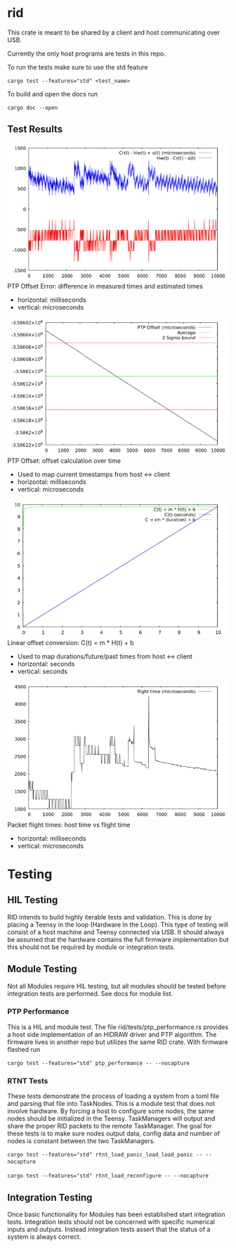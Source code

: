 # rid

This crate is meant to be shared by a client and host communicating over USB. 

Currently the only host programs are tests in this repo. 

To run the tests make sure to use the std feature

    cargo test --features="std" <test_name>

To build and open the docs run

    cargo doc --open

## Test Results

![RID linear offset conversion](doc/ptp_results/ptp_offset_err.png)
PTP Offset Error: difference in measured times and estimated times
 - horizontal: milliseconds
 - vertical: microseconds

![RID linear offset conversion](doc/ptp_results/offset.png)
PTP Offset: offset calculation over time
 - Used to map current timestamps from host <-> client
 - horizontal: milliseconds
 - vertical: microseconds

![RID linear offset conversion](doc/ptp_results/linear_conv.png)
Linear offset conversion: C(t) = m * H(t) + b
 - Used to map durations/future/past times from host <-> client
 - horizontal: seconds
 - vertical: seconds

![RID Packet flight time](doc/ptp_results/flight_time.png)
Packet flight times: host time vs flight time
 - horizontal: milliseconds
 - vertical: microseconds


# Testing

## HIL Testing

  RID intends to build highly iterable tests and validation. This is done
by placing a Teensy in the loop (Hardware In the Loop). This type of testing 
will consist of a host machine and Teensy connected via USB. It should always 
be assumed that the hardware contains the full firmware implementation 
but this should not be required by module or integration tests.

## Module Testing

  Not all Modules require HIL testing, but all modules should be
tested before integration tests are performed. See docs for module list.

### PTP Performance

  This is a HIL and module test. The file rid/tests/ptp_performance.rs provides
a host side implementation of an HIDRAW driver and PTP algorithm. The firmware 
lives in another repo but utilizes the same RID crate. With firmware flashed run

    cargo test --features="std" ptp_performance -- --nocapture

### RTNT Tests

  These tests demonstrate the process of loading a system from a toml file and
parsing that file into TaskNodes. This is a module test that does not involve hardware.
By forcing a host to configure some nodes, the same nodes should be initialized in the 
Teensy. TaskManagers will output and share the proper RID packets to the remote TaskManager.
The goal for these tests is to make sure nodes output data, config data and number of nodes
is constant between the two TaskManagers.

    cargo test --features="std" rtnt_load_panic_load_load_panic -- --nocapture

    cargo test --features="std" rtnt_load_reconfigure -- --nocapture

## Integration Testing

  Once basic functionality for Modules has been established start integration tests.
Integration tests should not be concerned with specific numerical inputs and outputs.
Instead integration tests assert that the status of a system is always correct.






